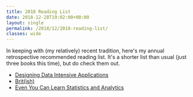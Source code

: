 ```yaml
---
title: 2018 Reading List
date: 2018-12-28T19:02:00+00:00
layout: single
permalink: /2018/12/2018-reading-list/
classes: wide
---
```

In keeping with (my relatively) recent tradition, here's my annual retrospective recommended reading list. It's a shorter list than usual (just three books this time), but do check them out.

- [Designing Data Intensive Applications](https://www.amazon.co.uk/Designing-Data-Intensive-Applications-Reliable-Maintainable)
- [Brit(ish)](https://www.amazon.co.uk/Brit-ish-Race-Identity-Belonging/dp/1911214284)
- [Even You Can Learn Statistics and Analytics](https://www.amazon.co.uk/Even-You-Learn-Statistics-Analytics/dp/0133382664)